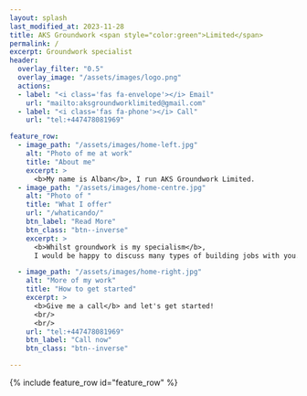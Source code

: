```yaml
---
layout: splash
last_modified_at: 2023-11-28
title: AKS Groundwork <span style="color:green">Limited</span>
permalink: /
excerpt: Groundwork specialist
header:
  overlay_filter: "0.5"
  overlay_image: "/assets/images/logo.png"
  actions:
  - label: "<i class='fas fa-envelope'></i> Email"
    url: "mailto:aksgroundworklimited@gmail.com"
  - label: "<i class='fas fa-phone'></i> Call"
    url: "tel:+447478081969"

feature_row:
  - image_path: "/assets/images/home-left.jpg"
    alt: "Photo of me at work"
    title: "About me"
    excerpt: >
      <b>My name is Alban</b>, I run AKS Groundwork Limited. 
  - image_path: "/assets/images/home-centre.jpg"
    alt: "Photo of "
    title: "What I offer"
    url: "/whaticando/"
    btn_label: "Read More"
    btn_class: "btn--inverse"
    excerpt: >
      <b>Whilst groundwork is my specialism</b>,     
      I would be happy to discuss many types of building jobs with you.

  - image_path: "/assets/images/home-right.jpg"
    alt: "More of my work"
    title: "How to get started"
    excerpt: >
      <b>Give me a call</b> and let's get started!
      <br/>
      <br/>
    url: "tel:+447478081969"
    btn_label: "Call now"
    btn_class: "btn--inverse"

---
```



{% include feature_row id="feature_row" %}